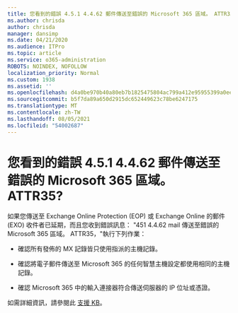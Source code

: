 ```yaml
---
title: 您看到的錯誤 4.5.1 4.4.62 郵件傳送至錯誤的 Microsoft 365 區域。 ATTR35?
ms.author: chrisda
author: chrisda
manager: dansimp
ms.date: 04/21/2020
ms.audience: ITPro
ms.topic: article
ms.service: o365-administration
ROBOTS: NOINDEX, NOFOLLOW
localization_priority: Normal
ms.custom: 1938
ms.assetid: ''
ms.openlocfilehash: d4a0be970b40a80eb7b1825475804ac799a412e95955399a0ee120ae0d2a12df
ms.sourcegitcommit: b5f7da89a650d2915dc652449623c78be6247175
ms.translationtype: MT
ms.contentlocale: zh-TW
ms.lasthandoff: 08/05/2021
ms.locfileid: "54002687"
---
```

# <a name="are-you-seeing-error-451-4462-mail-sent-to-the-wrong-microsoft-365-region-attr35"></a>您看到的錯誤 4.5.1 4.4.62 郵件傳送至錯誤的 Microsoft 365 區域。 ATTR35?

如果您傳送至 Exchange Online Protection (EOP) 或 Exchange Online 的郵件 (EXO) 收件者已延期，而且您收到錯誤訊息： "451 4.4.62 mail 傳送至錯誤的 Microsoft 365 區域。 ATTR35，"執行下列作業：

- 確認所有發佈的 MX 記錄皆只使用指派的主機記錄。

- 確認將電子郵件傳送至 Microsoft 365 的任何智慧主機設定都使用相同的主機記錄。

- 確認 Microsoft 365 中的輸入連接器符合傳送伺服器的 IP 位址或憑證。

如需詳細資訊，請參閱此 [支援 KB](https://support.microsoft.com/help/4057301/attr35-response-code-when-mail-is-sent-to-eop-exo)。
